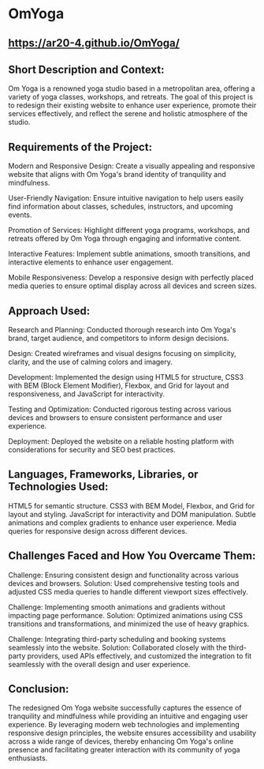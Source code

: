 # OmYoga
## https://ar20-4.github.io/OmYoga/

## Short Description and Context: 

Om Yoga is a renowned yoga studio based in a metropolitan area, offering a variety of yoga classes, workshops, and retreats. The goal of this project is to redesign their existing website to enhance user experience, promote their services effectively, and reflect the serene and holistic atmosphere of the studio.

## Requirements of the Project:

Modern and Responsive Design: Create a visually appealing and responsive website that aligns with Om Yoga's brand identity of tranquility and mindfulness.

User-Friendly Navigation: Ensure intuitive navigation to help users easily find information about classes, schedules, instructors, and upcoming events.

Promotion of Services: Highlight different yoga programs, workshops, and retreats offered by Om Yoga through engaging and informative content.

Interactive Features: Implement subtle animations, smooth transitions, and interactive elements to enhance user engagement.

Mobile Responsiveness: Develop a responsive design with perfectly placed media queries to ensure optimal display across all devices and screen sizes.

## Approach Used:

Research and Planning: Conducted thorough research into Om Yoga's brand, target audience, and competitors to inform design decisions.

Design: Created wireframes and visual designs focusing on simplicity, clarity, and the use of calming colors and imagery.

Development: Implemented the design using HTML5 for structure, CSS3 with BEM (Block Element Modifier), Flexbox, and Grid for layout and responsiveness, and JavaScript for interactivity.

Testing and Optimization: Conducted rigorous testing across various devices and browsers to ensure consistent performance and user experience.

Deployment: Deployed the website on a reliable hosting platform with considerations for security and SEO best practices.

## Languages, Frameworks, Libraries, or Technologies Used:

HTML5 for semantic structure.
CSS3 with BEM Model, Flexbox, and Grid for layout and styling.
JavaScript for interactivity and DOM manipulation.
Subtle animations and complex gradients to enhance user experience.
Media queries for responsive design across different devices.

## Challenges Faced and How You Overcame Them:

Challenge: Ensuring consistent design and functionality across various devices and browsers.
Solution: Used comprehensive testing tools and adjusted CSS media queries to handle different viewport sizes effectively.

Challenge: Implementing smooth animations and gradients without impacting page performance.
Solution: Optimized animations using CSS transitions and transformations, and minimized the use of heavy graphics.

Challenge: Integrating third-party scheduling and booking systems seamlessly into the website.
Solution: Collaborated closely with the third-party providers, used APIs effectively, and customized the integration to fit seamlessly with the overall design and user experience.

## Conclusion: 

The redesigned Om Yoga website successfully captures the essence of tranquility and mindfulness while providing an intuitive and engaging user experience. By leveraging modern web technologies and implementing responsive design principles, the website ensures accessibility and usability across a wide range of devices, thereby enhancing Om Yoga's online presence and facilitating greater interaction with its community of yoga enthusiasts.

